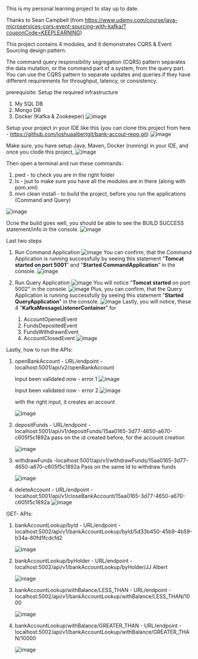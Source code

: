 This is my personal learning project to stay up to date.

Thanks to Sean Campbell
(from https://www.udemy.com/course/java-microservices-cqrs-event-sourcing-with-kafka/?couponCode=KEEPLEARNING)

This project contains 4 modules, and it demonstrates CQRS & Event Sourcing design pattern.

The command query responsibility segregation (CQRS) pattern separates the data mutation, or the command part of a system, from the query part. 
You can use the CQRS pattern to separate updates and queries if they have different requirements for throughput, latency, or consistency.

prerequisite: Setup the required infrastructure 
1. My SQL DB
2. Mongo DB
3. Docker (Kafka & Zookeeper)
![image](https://github.com/joshuaalbertgit/bank-accout-repo/assets/33743519/08423ef5-966c-4eaa-aee2-bd400277eafd)


Setup your project in your IDE like this (you can clone this project from here - https://github.com/joshuaalbertgit/bank-accout-repo.git) 
![image](https://github.com/joshuaalbertgit/bank-accout-repo/assets/33743519/0ab9ed52-8fa5-47b6-b041-4ef73355783c)

Make sure, you have setup Java, Maven, Docker (running) in your IDE, and once you clode this project, 
![image](https://github.com/joshuaalbertgit/bank-accout-repo/assets/33743519/71579419-6344-4b86-89aa-a50c0bd47c52)

Then open a terminal and run these commands: 
1. pwd - to check you are in the right folder
2. ls  - jsut to make sure you have all the modules are in there (along with pom.xml)
3. mvn clean install - to build the project, before you run the applications (Command and Query)

![image](https://github.com/joshuaalbertgit/bank-accout-repo/assets/33743519/134d7dad-53d2-40dd-98d9-5cd640dab71f)

Ocne the build goes well, you should be able to see the BUILD SUCCESS statement/info in the console.
![image](https://github.com/joshuaalbertgit/bank-accout-repo/assets/33743519/a5888ac4-12a6-4c73-85ce-c9b09ffccfca)

Last two steps
1. Run Command Application
   ![image](https://github.com/joshuaalbertgit/bank-accout-repo/assets/33743519/0315c269-daa5-491e-b552-58ddaf91f089)
   You can confirm, that the Command Application is running successfully by seeing this statement "**Tomcat started on port 5001**" and "**Started CommandApplication**" in the console.
   ![image](https://github.com/joshuaalbertgit/bank-accout-repo/assets/33743519/d4086e73-b7f5-4629-91be-381d8c92ce7f)


3. Run Query Application
   ![image](https://github.com/joshuaalbertgit/bank-accout-repo/assets/33743519/6dc4cf94-7bf2-4e51-83c8-aebc74654f9a)
   You will notice "**Tomcat started** on port 5002" in the console.
   ![image](https://github.com/joshuaalbertgit/bank-accout-repo/assets/33743519/f47397e7-0272-4144-b34c-5e78865f8273)
   Plus, you can confirm, that the Query Application is running successfully by seeing this statement "**Started QueryApplication**" in the console.
   ![image](https://github.com/joshuaalbertgit/bank-accout-repo/assets/33743519/3364e378-2848-4e10-94a3-3118cbc0eb40)
   Lastly, you will notice, these 4 "**KafkaMessageListenerContainer**" for
   1. AccountOpenedEvent
   2. FundsDepositedEvent
   3. FundsWithdrawnEvent
   4. AccountClosedEvent
   ![image](https://github.com/joshuaalbertgit/bank-accout-repo/assets/33743519/0aeeeeac-dfb8-4958-b665-4139a78ba301)
   
Lastly, how to run the APIs:
1. openBankAccount - URL/endpoint - localhost:5001/api/v2/openBankAccount

   Input been validated now - error 1
   ![image](https://github.com/joshuaalbertgit/bank-accout-repo/assets/33743519/27339bc7-3c8d-4022-8a02-014aa9e0cb1f)

   Input been validated now - error 2
   ![image](https://github.com/joshuaalbertgit/bank-accout-repo/assets/33743519/5c1aa928-a7d7-4801-9e69-21c705e7f8c5)

   with the right input, it creates an account
   
   ![image](https://github.com/joshuaalbertgit/bank-accout-repo/assets/33743519/d13e9932-26e7-45d9-843f-aee7d555a14c)

3. depositFunds - URL/endpoint - localhost:5001/api/v1/depositFunds/15aa0165-3d77-4650-a670-c605f5c1892a
   pass on the id created before, for the account creation
   
   ![image](https://github.com/joshuaalbertgit/bank-accout-repo/assets/33743519/dc81d82b-c70f-4c80-a3fa-8ee1737aae65)
   
5. withdrawFunds -localhost:5001/api/v1/withdrawFunds/15aa0165-3d77-4650-a670-c605f5c1892a
   Pass on the same Id to withdraw funds
   
   ![image](https://github.com/joshuaalbertgit/bank-accout-repo/assets/33743519/68b0aa06-3842-4c12-b261-a148358bd2ef)
   
7. deleteAccount - URL/endpoint - localhost:5001/api/v1/closeBankAccount/15aa0165-3d77-4650-a670-c605f5c1892a
   ![image](https://github.com/joshuaalbertgit/bank-accout-repo/assets/33743519/e92c115d-b753-47b5-8583-5e20fcbf4821)

GET- APIs:
1. bankAccountLookup/byId - URL/endpoint - localhost:5002/api/v1/bankAccountLookup/byId/5d33b450-45b9-4b59-b34a-80fd1fcdcfd2
   
   ![image](https://github.com/joshuaalbertgit/bank-accout-repo/assets/33743519/0645ef53-9d03-43d2-b79f-485c92af8203)

2. bankAccountLookup/byHolder - URL/endpoint - localhost:5002/api/v1/bankAccountLookup/byHolder/JJ Albert
   
   ![image](https://github.com/joshuaalbertgit/bank-accout-repo/assets/33743519/250488c6-e555-451c-b93e-55ba7a7347e3)
   
3. bankAccountLookup/withBalance/LESS_THAN - URL/endpoint - localhost:5002/api/v1/bankAccountLookup/withBalance/LESS_THAN/1000
   
   ![image](https://github.com/joshuaalbertgit/bank-accout-repo/assets/33743519/532c88d1-e70e-4261-b248-030dda012eab)

4. bankAccountLookup/withBalance/GREATER_THAN - URL/endpoint - localhost:5002/api/v1/bankAccountLookup/withBalance/GREATER_THAN/10000
   
   ![image](https://github.com/joshuaalbertgit/bank-accout-repo/assets/33743519/ef0606e3-ff55-4f96-a40d-47f9ccb31fbb)







